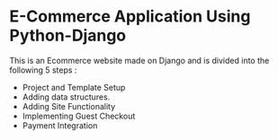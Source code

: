 # E-Commerce Application Using Python-Django

This is an Ecommerce website made on Django and is divided into the following 5 steps :
- Project and Template Setup
- Adding data structures.
- Adding Site Functionality
- Implementing Guest Checkout
- Payment Integration
